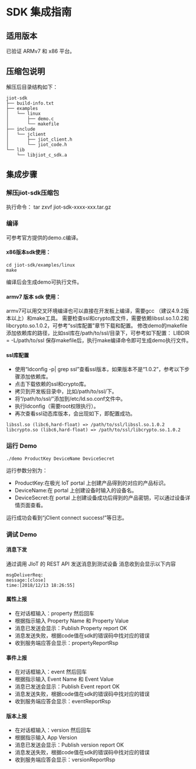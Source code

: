 # SDK 集成指南 
## 适用版本
已验证 ARMv7 和 x86 平台。

## 压缩包说明
解压后目录结构如下：

```
jiot-sdk
├── build-info.txt
├── examples
│   └── linux
│       ├── demo.c
│       └── makefile
├── include
│   └── jclient
│       ├── jiot_client.h
│       └── jiot_code.h
└── lib
    └── libjiot_c_sdk.a
```

## 集成步骤
### 解压jiot-sdk压缩包
执行命令： tar zxvf jiot-sdk-xxxx-xxx.tar.gz

### 编译

可参考官方提供的demo.c编译。
#### x86版本sdk使用：
```
cd jiot-sdk/examples/linux
make
```
编译后会生成demo可执行文件。
#### armv7 版本 sdk 使用：
armv7可以用交叉环境编译也可以直接在开发板上编译，需要gcc （建议4.9.2版本以上）和make工具。
需要检查ssl和crypto库文件，需要依赖libssl.so.1.0.2和libcrypto.so.1.0.2，可参考“ssl库配置”章节下载和配置。
修改demo的makefile添加依赖库的路径，比如ssl库在/path/to/ssl/目录下，可参考如下配置：
LIBDIR = -L/path/to/ssl
保存makefile后，执行make编译命令即可生成demo执行文件。

#### ssl库配置

* 使用“ldconfig -p| grep ssl”查看ssl版本，如果版本不是“1.0.2”，参考以下步骤添加依赖库。
* 点击下载依赖的ssl和crypto库。
* 拷贝到开发板目录中，比如/path/to/ssl/下。
* 将“/path/to/ssl/”添加到/etc/ld.so.conf文件中。
* 执行ldconfig（需要root权限执行）。
* 再次查看ssl动态库版本，会出现如下，即配置成功。

```
libssl.so (libc6,hard-float) => /path/to/ssl/libssl.so.1.0.2
libcrypto.so (libc6,hard-float) => /path/to/ssl/libcrypto.so.1.0.2
```

### 运行 Demo

```
./demo ProductKey DeviceName DeviceSecret
```

运行参数分别为：

* ProductKey:在极光 IoT portal 上创建产品得到的对应的产品标识。
* DeviceName:在 portal 上创建设备时输入的设备名。
* DeviceSecret:在 portal 上创建设备成功后得到的产品密钥，可以通过设备详情页面查看。

运行成功会看到“jClient connect success!”等日志。
### 调试 Demo
#### 消息下发
通过调用 JIoT 的 REST API 发送消息到测试设备
消息收到会显示以下内容
```
msgDeliverReq:
message:[close]
time:[2018/12/13 18:26:55]
```

#### 属性上报
* 在对话框输入：property 然后回车
* 根据指示输入 Property Name 和 Property Value
* 消息已发送会显示：Publish Property report OK
* 消息发送失败，根据code值在sdk的错误码中找对应的错误
* 收到服务端应答会显示：propertyReportRsp

#### 事件上报
* 在对话框输入：event 然后回车
* 根据指示输入 Event Name 和 Event Value
* 消息已发送会显示：Publish Event report OK
* 消息发送失败，根据code值在sdk的错误码中找对应的错误
* 收到服务端应答会显示：eventReportRsp

#### 版本上报
* 在对话框输入：version 然后回车
* 根据指示输入 App Version
* 消息已发送会显示：Publish version report OK 
* 消息发送失败，根据code值在sdk的错误码中找对应的错误
* 收到服务端应答会显示：versionReportRsp